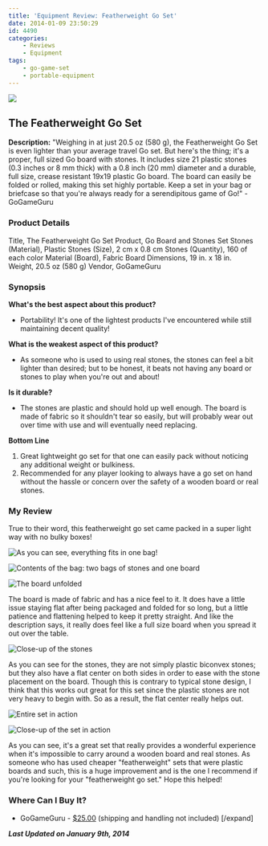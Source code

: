 ```yaml
---
title: 'Equipment Review: Featherweight Go Set'
date: 2014-01-09 23:50:29
id: 4490
categories:
	- Reviews
	- Equipment
tags:
	- go-game-set
	- portable-equipment
---
```


![](/images/2014/01/featherweightgoset01.jpg)

## The Featherweight Go Set

**Description:** "Weighing in at just 20.5 oz (580 g), the Featherweight Go Set is even lighter than your average travel Go set. But here's the thing; it's a proper, full sized Go board with stones. It includes size 21 plastic stones (0.3 inches or 8 mm thick) with a 0.8 inch (20 mm) diameter and a durable, full size, crease resistant 19x19 plastic Go board. The board can easily be folded or rolled, making this set highly portable. Keep a set in your bag or briefcase so that you're always ready for a serendipitous game of Go!" - GoGameGuru

<!--more-->

### Product Details

Title, The Featherweight Go Set
Product, Go Board and Stones Set
Stones (Material), Plastic
Stones (Size), 2 cm x 0.8 cm
Stones (Quantity), 160 of each color
Material (Board), Fabric
Board Dimensions, 19 in. x 18 in.
Weight, 20.5 oz (580 g)
Vendor, GoGameGuru

### Synopsis

**What's the best aspect about this product?**

*   Portability! It's one of the lightest products I've encountered while still maintaining decent quality!

**What is the weakest aspect of this product?**

*   As someone who is used to using real stones, the stones can feel a bit lighter than desired; but to be honest, it beats not having any board or stones to play when you're out and about!

**Is it durable?**

*   The stones are plastic and should hold up well enough. The board is made of fabric so it shouldn't tear so easily, but will probably wear out over time with use and will eventually need replacing.

**Bottom Line**

1.  Great lightweight go set for that one can easily pack without noticing any additional weight or bulkiness.
2.  Recommended for any player looking to always have a go set on hand without the hassle or concern over the safety of a wooden board or real stones.

### My Review

True to their word, this featherweight go set came packed in a super light way with no bulky boxes!

![As you can see, everything fits in one bag!](/images/2014/01/featherweightgoset02.jpg)

![Contents of the bag: two bags of stones and one board](/images/2014/01/featherweightgoset03.jpg)

![The board unfolded](/images/2014/01/featherweightgoset04.jpg)

The board is made of fabric and has a nice feel to it. It does have a little issue staying flat after being packaged and folded for so long, but a little patience and flattening helped to keep it pretty straight. And like the description says, it really does feel like a full size board when you spread it out over the table.

![Close-up of the stones](/images/2014/01/featherweightgoset05.jpg)

As you can see for the stones, they are not simply plastic biconvex stones; but they also have a flat center on both sides in order to ease with the stone placement on the board. Though this is contrary to typical stone design, I think that this works out great for this set since the plastic stones are not very heavy to begin with. So as a result, the flat center really helps out.

![Entire set in action](/images/2014/01/featherweightgoset06.jpg)

![Close-up of the set in action](/images/2014/01/featherweightgoset07.jpg)

As you can see, it's a great set that really provides a wonderful experience when it's impossible to carry around a wooden board and real stones. As someone who has used cheaper "featherweight" sets that were plastic boards and such, this is a huge improvement and is the one I recommend if you're looking for your "featherweight go set." Hope this helped!

### Where Can I Buy It?

*   GoGameGuru - [$25.00](http://shop.gogameguru.com/featherweight-go-game-set/?acc=e4da3b7fbbce2345d7772b0674a318d5 "Featherweight Go Set Purchase Link") (shipping and handling not included)
[/expand]

_**Last Updated on January 9th, 2014**_
